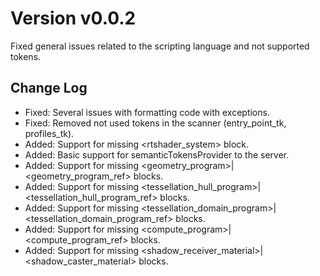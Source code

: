 # Version v0.0.2

Fixed general issues related to the scripting language and not supported tokens.

## Change Log

- Fixed: Several issues with formatting code with exceptions.
- Fixed: Removed not used tokens in the scanner (entry_point_tk, profiles_tk).
- Added: Support for missing <rtshader_system> block.
- Added: Basic support for semanticTokensProvider to the server.
- Added: Support for missing <geometry_program>|<geometry_program_ref> blocks.
- Added: Support for missing <tessellation_hull_program>|<tessellation_hull_program_ref> blocks.
- Added: Support for missing <tessellation_domain_program>|<tessellation_domain_program_ref> blocks.
- Added: Support for missing <compute_program>|<compute_program_ref> blocks.
- Added: Support for missing <shadow_receiver_material>|<shadow_caster_material> blocks.
